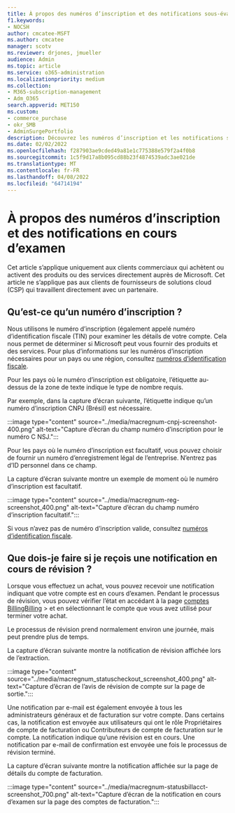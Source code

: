 ```yaml
---
title: À propos des numéros d’inscription et des notifications sous-évaluées
f1.keywords:
- NOCSH
author: cmcatee-MSFT
ms.author: cmcatee
manager: scotv
ms.reviewer: drjones, jmueller
audience: Admin
ms.topic: article
ms.service: o365-administration
ms.localizationpriority: medium
ms.collection:
- M365-subscription-management
- Adm_O365
search.appverid: MET150
ms.custom:
- commerce_purchase
- okr_SMB
- AdminSurgePortfolio
description: Découvrez les numéros d’inscription et les notifications sous-évaluées lorsque vous achetez des produits ou services Microsoft.
ms.date: 02/02/2022
ms.openlocfilehash: f287903ae9cded49a81e1c775388e579f2a4f0b8
ms.sourcegitcommit: 1c5f9d17a8b095cd88b23f4874539adc3ae021de
ms.translationtype: MT
ms.contentlocale: fr-FR
ms.lasthandoff: 04/08/2022
ms.locfileid: "64714194"
---
```

# <a name="about-registration-numbers-and-under-review-notifications"></a>À propos des numéros d’inscription et des notifications en cours d’examen

Cet article s’applique uniquement aux clients commerciaux qui achètent ou activent des produits ou des services directement auprès de Microsoft. Cet article ne s’applique pas aux clients de fournisseurs de solutions cloud (CSP) qui travaillent directement avec un partenaire.

## <a name="what-is-a-registration-number"></a>Qu’est-ce qu’un numéro d’inscription ?  

Nous utilisons le numéro d’inscription (également appelé numéro d’identification fiscale (TIN) pour examiner les détails de votre compte. Cela nous permet de déterminer si Microsoft peut vous fournir des produits et des services. Pour plus d’informations sur les numéros d’inscription nécessaires pour un pays ou une région, consultez [numéros d’identification fiscale](https://www.oecd.org/tax/automatic-exchange/crs-implementation-and-assistance/tax-identification-numbers/).

Pour les pays où le numéro d’inscription est obligatoire, l’étiquette au-dessus de la zone de texte indique le type de nombre requis.

Par exemple, dans la capture d’écran suivante, l’étiquette indique qu’un numéro d’inscription CNPJ (Brésil) est nécessaire.

:::image type="content" source="../media/macregnum-cnpj-screenshot-400.png" alt-text="Capture d’écran du champ numéro d’inscription pour le numéro C NSJ.":::

Pour les pays où le numéro d’inscription est facultatif, vous pouvez choisir de fournir un numéro d’enregistrement légal de l’entreprise. N’entrez pas d’ID personnel dans ce champ.

La capture d’écran suivante montre un exemple de moment où le numéro d’inscription est facultatif.

:::image type="content" source="../media/macregnum-reg-screenshot_400.png" alt-text="Capture d’écran du champ numéro d’inscription facultatif.":::

Si vous n’avez pas de numéro d’inscription valide, consultez [numéros d’identification fiscale](https://www.oecd.org/tax/automatic-exchange/crs-implementation-and-assistance/tax-identification-numbers/).

## <a name="what-should-i-do-if-i-get-an-under-review-notification"></a>Que dois-je faire si je reçois une notification en cours de révision ?  

Lorsque vous effectuez un achat, vous pouvez recevoir une notification indiquant que votre compte est en cours d’examen. Pendant le processus de révision, vous pouvez vérifier l’état en accédant à la page <a href="https://go.microsoft.com/fwlink/p/?linkid=2084771" target="_blank">comptes BillingBilling</a>  >  et en sélectionnant le compte que vous avez utilisé pour terminer votre achat.

Le processus de révision prend normalement environ une journée, mais peut prendre plus de temps.

La capture d’écran suivante montre la notification de révision affichée lors de l’extraction.

:::image type="content" source="../media/macregnum_statuscheckout_screenshot_400.png" alt-text="Capture d’écran de l’avis de révision de compte sur la page de sortie.":::

Une notification par e-mail est également envoyée à tous les administrateurs généraux et de facturation sur votre compte. Dans certains cas, la notification est envoyée aux utilisateurs qui ont le rôle Propriétaires de compte de facturation ou Contributeurs de compte de facturation sur le compte. La notification indique qu’une révision est en cours. Une notification par e-mail de confirmation est envoyée une fois le processus de révision terminé.

La capture d’écran suivante montre la notification affichée sur la page de détails du compte de facturation.

:::image type="content" source="../media/macregnum-statusbillacct-screenshot_700.png" alt-text="Capture d’écran de la notification en cours d’examen sur la page des comptes de facturation.":::
